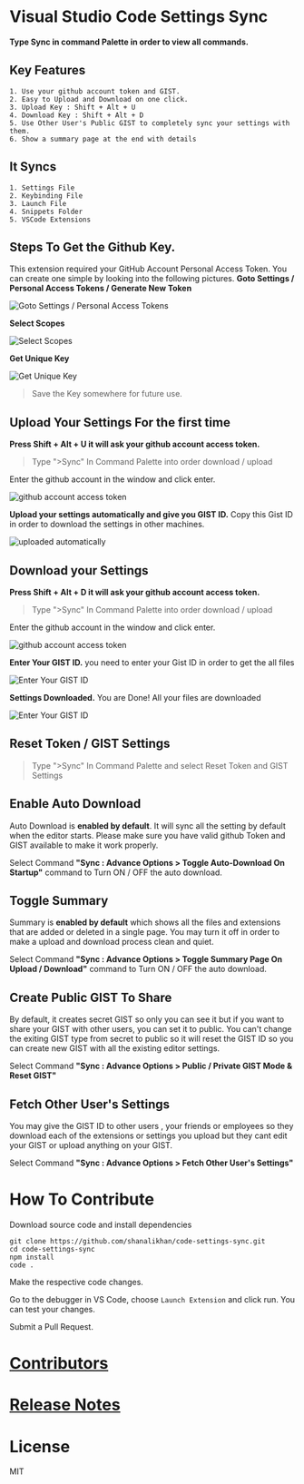 # Visual Studio Code Settings Sync

**Type Sync in command Palette in order to view all commands.**

## Key Features
```
1. Use your github account token and GIST.
2. Easy to Upload and Download on one click.
3. Upload Key : Shift + Alt + U
4. Download Key : Shift + Alt + D
5. Use Other User's Public GIST to completely sync your settings with them.
6. Show a summary page at the end with details 
```      

## It Syncs
```
1. Settings File
2. Keybinding File
3. Launch File
4. Snippets Folder
5. VSCode Extensions
```
   
## Steps To Get the Github Key.

This extension required your GitHub Account Personal Access Token. You can create one simple by looking into the following pictures.
**Goto Settings / Personal Access Tokens / Generate New Token**


![Goto Settings / Personal Access Tokens](http://shanalikhan.github.io/img/github1.PNG)

**Select Scopes**

![Select Scopes](http://shanalikhan.github.io/img/github2.PNG)

**Get Unique Key**

![Get Unique Key](http://shanalikhan.github.io/img/github3.PNG)


> Save the Key somewhere for future use.


## Upload Your Settings For the first time


**Press Shift + Alt + U it will ask your github account access token.**

> Type ">Sync" In Command Palette into order download / upload

Enter the github account in the window and click enter.

![github account access token](http://shanalikhan.github.io/img/upload1.png)

**Upload your settings automatically and give you GIST ID.**
Copy this Gist ID in order to download the settings in other machines.

![uploaded automatically](http://shanalikhan.github.io/img/upload2.png)


## Download your Settings

**Press Shift + Alt + D it will ask your github account access token.**

> Type ">Sync" In Command Palette into order download / upload

Enter the github account in the window and click enter.

![github account access token](http://shanalikhan.github.io/img/upload1.png)

**Enter Your GIST ID.**
you need to enter your Gist ID in order to get the all files

![Enter Your GIST ID](http://shanalikhan.github.io/img/download2.png)

**Settings Downloaded.**
You are Done! All your files are downloaded

![Enter Your GIST ID](http://shanalikhan.github.io/img/download3.png)

## Reset Token / GIST Settings

> Type ">Sync" In Command Palette and select Reset Token and GIST Settings

## Enable Auto Download

Auto Download is **enabled by default**. It will sync all the setting by default when the editor starts.
Please make sure you have valid github Token and GIST available to make it work properly.

Select Command **"Sync : Advance Options > Toggle Auto-Download On Startup"** command to Turn ON / OFF the auto download.

## Toggle Summary

Summary is **enabled by default** which shows all the files and extensions that are added or deleted in a single page.
You may turn it off in order to make a upload and download process clean and quiet.  

Select Command **"Sync : Advance Options > Toggle Summary Page On Upload / Download"** command to Turn ON / OFF the auto download.

## Create Public GIST To Share

By default, it creates secret GIST so only you can see it but if you want to share your GIST with other users, you can set it to public.
You can't change the exiting GIST type from secret to public so it will reset the GIST ID so you can create new GIST with all the existing editor settings.

Select Command **"Sync : Advance Options > Public / Private GIST Mode & Reset GIST"**

## Fetch Other User's Settings

You may give the GIST ID to other users , your friends or employees so they download each of the extensions or settings you upload but they cant edit your GIST or upload anything on your GIST.

Select Command **"Sync : Advance Options > Fetch Other User's Settings"**


# How To Contribute
Download source code and install dependencies

```
git clone https://github.com/shanalikhan/code-settings-sync.git
cd code-settings-sync
npm install
code .
```
Make the respective code changes.

Go to the debugger in VS Code, choose `Launch Extension` and click run. You can test your changes.

Submit a Pull Request.
   

    
# [Contributors](https://github.com/shanalikhan/code-settings-sync/graphs/contributors)
# [Release Notes](http://shanalikhan.github.io/2016/05/14/Visual-studio-code-sync-settings-release-notes.html)
    
# License
MIT

